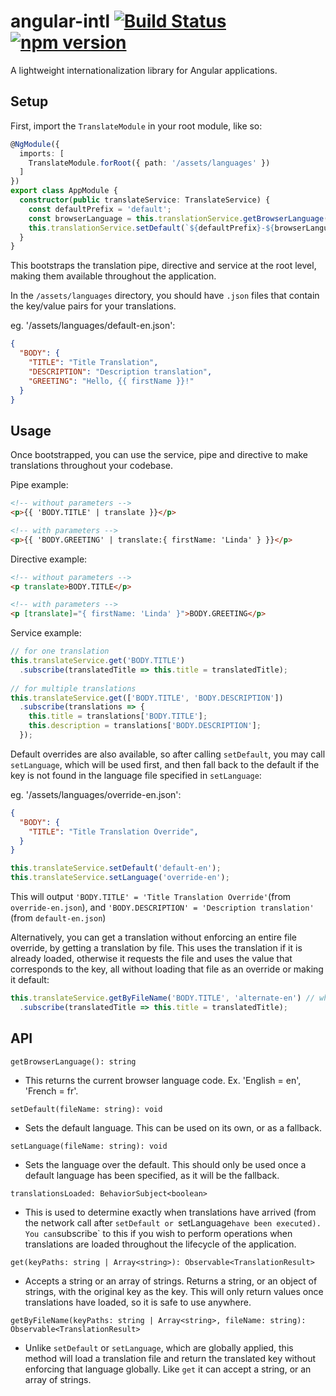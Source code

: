 # angular-intl [![Build Status](https://img.shields.io/circleci/project/github/coreystanford/angular-intl/master.svg)](https://circleci.com/gh/coreystanford/angular-intl) [![npm version](https://img.shields.io/npm/v/angular-intl.svg)](https://www.npmjs.com/package/angular-intl)

A lightweight internationalization library for Angular applications.

## Setup

First, import the `TranslateModule` in your root module, like so:

```ts
@NgModule({
  imports: [
    TranslateModule.forRoot({ path: '/assets/languages' })
  ]
})
export class AppModule {
  constructor(public translateService: TranslateService) {
    const defaultPrefix = 'default';
    const browserLanguage = this.translationService.getBrowserLanguage();
    this.translationService.setDefault(`${defaultPrefix}-${browserLanguage}`); // eg. 'default-en'
  }
}
```

This bootstraps the translation pipe, directive and service at the root level, making them available throughout the application.

In the `/assets/languages` directory, you should have `.json` files that contain the key/value pairs for your translations.

eg. '/assets/languages/default-en.json':
```json
{
  "BODY": {
    "TITLE": "Title Translation",
    "DESCRIPTION": "Description translation",
    "GREETING": "Hello, {{ firstName }}!"
  }
}
```

## Usage

Once bootstrapped, you can use the service, pipe and directive to make translations throughout your codebase.

Pipe example:
```html
<!-- without parameters -->
<p>{{ 'BODY.TITLE' | translate }}</p>

<!-- with parameters -->
<p>{{ 'BODY.GREETING' | translate:{ firstName: 'Linda' } }}</p>
```

Directive example:
```html
<!-- without parameters -->
<p translate>BODY.TITLE</p>

<!-- with parameters -->
<p [translate]="{ firstName: 'Linda' }">BODY.GREETING</p>
```

Service example:
```ts
// for one translation
this.translateService.get('BODY.TITLE')
  .subscribe(translatedTitle => this.title = translatedTitle);
  
// for multiple translations
this.translateService.get(['BODY.TITLE', 'BODY.DESCRIPTION'])
  .subscribe(translations => {
    this.title = translations['BODY.TITLE'];
    this.description = translations['BODY.DESCRIPTION'];
  });
```

Default overrides are also available, so after calling `setDefault`, you may call `setLanguage`, which will be used first, and then fall back to the default if the key is not found in the language file specified in `setLanguage`:

eg. '/assets/languages/override-en.json':
```json
{
  "BODY": {
    "TITLE": "Title Translation Override",
  }
}
```

```ts
this.translateService.setDefault('default-en');
this.translateService.setLanguage('override-en');
```

This will output `'BODY.TITLE' = 'Title Translation Override'`(from `override-en.json`), and `'BODY.DESCRIPTION' = 'Description translation'` (from `default-en.json`)

Alternatively, you can get a translation without enforcing an entire file override, by getting a translation by file. This uses the translation if it is already loaded, otherwise it requests the file and uses the value that corresponds to the key, all without loading that file as an override or making it default:

```ts
this.translateService.getByFileName('BODY.TITLE', 'alternate-en') // where 'alternate-en' is yet another language file
  .subscribe(translatedTitle => this.title = translatedTitle);
```

## API

`getBrowserLanguage(): string`
   - This returns the current browser language code. Ex. 'English = en', 'French = fr'.

`setDefault(fileName: string): void`
   - Sets the default language. This can be used on its own, or as a fallback.

`setLanguage(fileName: string): void`
   - Sets the language over the default. This should only be used once a default language has been specified, as it will be the fallback.

`translationsLoaded: BehaviorSubject<boolean>`
   - This is used to determine exactly when translations have arrived (from the network call after `setDefault or `setLanguage` have been executed). You can `subscribe` to this if you wish to perform operations when translations are loaded throughout the lifecycle of the application.

`get(keyPaths: string | Array<string>): Observable<TranslationResult>`
   - Accepts a string or an array of strings. Returns a string, or an object of strings, with the original key as the key. This will only return values once translations have loaded, so it is safe to use anywhere.

`getByFileName(keyPaths: string | Array<string>, fileName: string): Observable<TranslationResult>`
   - Unlike `setDefault` or `setLanguage`, which are globally applied, this method will load a translation file and return the translated key without enforcing that language globally. Like `get` it can accept a string, or an array of strings.

